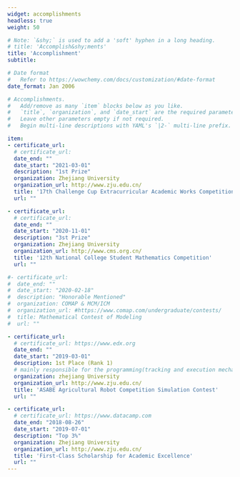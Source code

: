 ```yaml
---
widget: accomplishments
headless: true
weight: 50

# Note: `&shy;` is used to add a 'soft' hyphen in a long heading.
# title: 'Accomplish&shy;ments'
title: 'Accomplishment'
subtitle:

# Date format
#   Refer to https://wowchemy.com/docs/customization/#date-format
date_format: Jan 2006

# Accomplishments.
#   Add/remove as many `item` blocks below as you like.
#   `title`, `organization`, and `date_start` are the required parameters.
#   Leave other parameters empty if not required.
#   Begin multi-line descriptions with YAML's `|2-` multi-line prefix.

item:
- certificate_url: 
  # certificate_url: 
  date_end: ""
  date_start: "2021-03-01"
  description: "1st Prize"
  organization: Zhejiang University
  organization_url: http://www.zju.edu.cn/
  title: '17th Challenge Cup Extracurricular Academic Works Competition'
  url: ""

- certificate_url: 
  # certificate_url: 
  date_end: ""
  date_start: "2020-11-01"
  description: "3st Prize"
  organization: Zhejiang University
  organization_url: http://www.cms.org.cn/
  title: '12th National College Student Mathematics Competition'
  url: ""

#- certificate_url: 
#  date_end: ""
#  date_start: "2020-02-18"
#  description: "Honorable Mentioned"
#  organization: COMAP & MCM/ICM
#  organization_url: #https://www.comap.com/undergraduate/contests/
#  title: Mathematical Contest of Modeling
#  url: ""

- certificate_url:
  # certificate_url: https://www.edx.org
  date_end: ""
  date_start: "2019-03-01"
  description: 1st Place (Rank 1)
  # mainly responsible for the programming(tracking and execution mechanism) and mechanism design
  organization: zhejiang University
  organization_url: http://www.zju.edu.cn/
  title: 'ASABE Agricultural Robot Competition Simulation Contest'
  url: ""

- certificate_url: 
  # certificate_url: https://www.datacamp.com
  date_end: "2018-08-26"
  date_start: "2019-07-01"
  description: "Top 3%"
  organization: Zhejiang University
  organization_url: http://www.zju.edu.cn/
  title: 'First-Class Scholarship for Academic Excellence'
  url: ""
---
```

